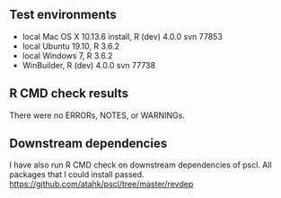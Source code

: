 ## Test environments
* local Mac OS X 10.13.6 install, R (dev) 4.0.0 svn 77853
* local Ubuntu 19.10, R 3.6.2
* local Windows 7, R 3.6.2
* WinBuilder, R (dev) 4.0.0 svn 77738

## R CMD check results
There were no ERRORs, NOTES, or WARNINGs. 

## Downstream dependencies
I have also run R CMD check on downstream dependencies of pscl.
All packages that I could install passed.
https://github.com/atahk/pscl/tree/master/revdep
